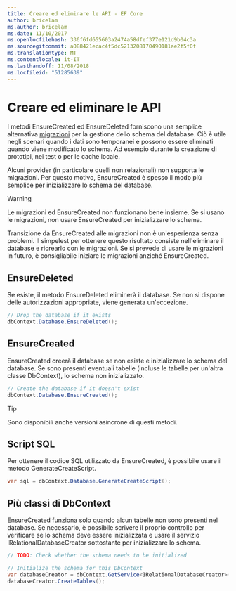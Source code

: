 ```yaml
---
title: Creare ed eliminare le API - EF Core
author: bricelam
ms.author: bricelam
ms.date: 11/10/2017
ms.openlocfilehash: 336f6fd655603a2474a58dfef377e121d9b04c3a
ms.sourcegitcommit: a088421ecac4f5dc5213208170490181ae2f5f0f
ms.translationtype: MT
ms.contentlocale: it-IT
ms.lasthandoff: 11/08/2018
ms.locfileid: "51285639"
---
```

# <a name="create-and-drop-apis"></a>Creare ed eliminare le API

I metodi EnsureCreated ed EnsureDeleted forniscono una semplice alternativa [migrazioni](migrations/index.md) per la gestione dello schema del database. Ciò è utile negli scenari quando i dati sono temporanei e possono essere eliminati quando viene modificato lo schema. Ad esempio durante la creazione di prototipi, nei test o per le cache locale.

Alcuni provider (in particolare quelli non relazionali) non supporta le migrazioni. Per questo motivo, EnsureCreated è spesso il modo più semplice per inizializzare lo schema del database.

> [!WARNING]
> Le migrazioni ed EnsureCreated non funzionano bene insieme. Se si usano le migrazioni, non usare EnsureCreated per inizializzare lo schema.

Transizione da EnsureCreated alle migrazioni non è un'esperienza senza problemi. Il simpelest per ottenere questo risultato consiste nell'eliminare il database e ricrearlo con le migrazioni. Se si prevede di usare le migrazioni in futuro, è consigliabile iniziare le migrazioni anziché EnsureCreated.

## <a name="ensuredeleted"></a>EnsureDeleted

Se esiste, il metodo EnsureDeleted eliminerà il database. Se non si dispone delle autorizzazioni appropriate, viene generata un'eccezione.

``` csharp
// Drop the database if it exists
dbContext.Database.EnsureDeleted();
```

## <a name="ensurecreated"></a>EnsureCreated

EnsureCreated creerà il database se non esiste e inizializzare lo schema del database. Se sono presenti eventuali tabelle (incluse le tabelle per un'altra classe DbContext), lo schema non inizializzato.

``` csharp
// Create the database if it doesn't exist
dbContext.Database.EnsureCreated();
```

> [!TIP]
> Sono disponibili anche versioni asincrone di questi metodi.

## <a name="sql-script"></a>Script SQL

Per ottenere il codice SQL utilizzato da EnsureCreated, è possibile usare il metodo GenerateCreateScript.

``` csharp
var sql = dbContext.Database.GenerateCreateScript();
```

## <a name="multiple-dbcontext-classes"></a>Più classi di DbContext

EnsureCreated funziona solo quando alcun tabelle non sono presenti nel database. Se necessario, è possibile scrivere il proprio controllo per verificare se lo schema deve essere inizializzata e usare il servizio IRelationalDatabaseCreator sottostante per inizializzare lo schema.

``` csharp
// TODO: Check whether the schema needs to be initialized

// Initialize the schema for this DbContext
var databaseCreator = dbContext.GetService<IRelationalDatabaseCreator>();
databaseCreator.CreateTables();
```
